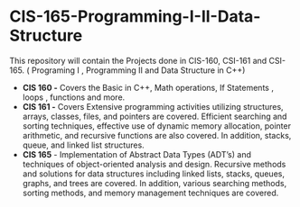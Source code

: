 # CIS-165-Programming-I-II-Data-Structure
This repository will contain the Projects done in CIS-160, CSI-161 and CSI-165. ( Programing I , Programming II and Data Structure in C++) 

- **CIS 160 -** Covers the Basic in C++, Math operations, If Statements , loops , functions and more.
- **CIS 161 -** Covers Extensive programming activities utilizing structures, arrays, classes, files, and pointers are covered. Efficient searching and sorting techniques, effective use of dynamic memory allocation, pointer arithmetic, and recursive functions are also covered. In addition, stacks, queue, and linked list structures. 
- **CIS 165** - Implementation of Abstract Data Types (ADT’s) and techniques of object-oriented analysis and design. Recursive methods and solutions for data structures including linked lists, stacks, queues, graphs, and trees are covered. In addition, various searching methods, sorting methods, and memory management techniques are covered.
